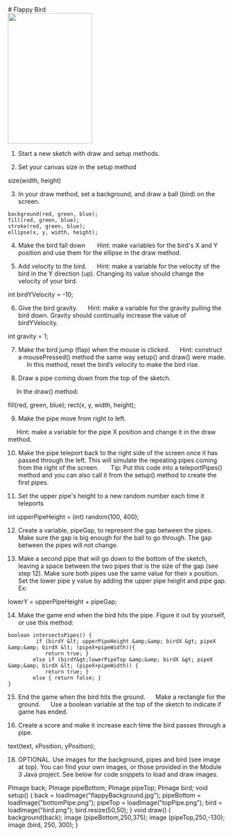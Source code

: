 <body>
<div id="wrap">
<div id="main">
<div id="header">

</div>
<div id="moduleIndex">
# Flappy Bird



<div style="align-content: center">
<img alt="" src="images/FlappyBirdScreenShot.png" style="width: 194px; height: 300px;"/>
</div>





1. Start a new sketch with draw and setup methods.

2. Set your canvas size in the setup method


size(width, height)



3. In your draw method, set a background, and draw a ball (bird) on the screen.

```
background(red, green, blue);
fill(red, green, blue);
stroke(red, green, blue);
ellipse(x, y, width, height);

```



4. Make the bird fall down
         Hint: make variables for the bird's X and Y position and use them for the ellipse in the draw method.



5. Add velocity to the bird. 
         Hint: make a variable for the velocity of the bird in the Y direction (up). Changing its value should change the velocity of your bird.

int birdYVelocity = -10;


6.  Give the bird gravity.
         Hint: make a variable for the gravity pulling the bird down. Gravity should continually increase the value of birdYVelocity. 

int gravity = 1;


7. Make the bird jump (flap) when the mouse is clicked.
          Hint: construct a mousePressed() method the same way setup() and draw() were made. 
         In this method, reset the bird’s velocity to make the bird rise.



8.  Draw a pipe coming down from the top of the sketch.

      In the draw() method: 



fill(red, green, blue);
rect(x, y, width, height);



9. Make the pipe move from right to left.

     Hint: make a variable for the pipe X position and change it in the draw method.



10. Make the pipe teleport back to the right side of the screen once it has passed through the left. This will simulate the repeating pipes coming from the right of the screen.
      Tip: Put this code into a teleportPipes() method and you can also call it from the setup() method to create the first pipes.



11. Set the upper pipe's height to a new random number each time it teleports



int upperPipeHeight = (int) random(100, 400);



12. Create a variable, pipeGap, to represent the gap between the pipes. Make sure the gap is big enough for the ball to go through. The gap between the pipes will not change.


13. Make a second pipe that will go down to the bottom of the sketch, leaving a space between the two pipes that is the size of the gap (see step 12). Make sure both pipes use the same value for their x position. Set the lower pipe y value by adding the upper pipe height and pipe gap. Ex:


lowerY = upperPipeHeight + pipeGap;



14. Make the game end when the bird hits the pipe. Figure it out by yourself, or use this method:

```
boolean intersectsPipes() { 
         if (birdY &lt; upperPipeHeight &amp;&amp; birdX &gt; pipeX &amp;&amp; birdX &lt; (pipeX+pipeWidth)){
            return true; }
        else if (birdY&gt;lowerPipeTop &amp;&amp; birdX &gt; pipeX &amp;&amp; birdX &lt; (pipeX+pipeWidth)) {
            return true; }
        else { return false; }
}
```


15. End the game when the bird hits the ground.
     Make a rectangle for the ground.
     Use a boolean variable at the top of the sketch to indicate if game has ended.


17.  Create a score and make it increase each time the bird passes through a pipe.


text(text, xPosition, yPosition);



   18. OPTIONAL.   Use images for the background, pipes and bird (see image at top). You can find your own images, or those provided in the Module 3 Java project. See below for code snippets to load and draw images.


PImage back;
PImage pipeBottom;
PImage pipeTop;
PImage bird;
   void setup() {
       back = loadImage("flappyBackground.jpg");
       pipeBottom = loadImage("bottomPipe.png");
       pipeTop = loadImage("topPipe.png");
       bird = loadImage("bird.png");
       bird.resize(50,50);
   }
   void draw() {
       background(back);
       image (pipeBottom,250,375);
       image (pipeTop,250,-130);
       image (bird, 250, 300);
   }


</div>
</div>
</div>
<div id="footer">

</div>
</body>